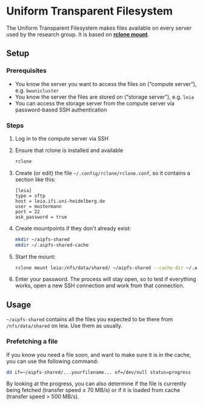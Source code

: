 # Uniform Transparent Filesystem

The Uniform Transparent Filesystem makes files available on every server used by the research group. It is based on [**rclone mount**](https://rclone.org/commands/rclone_mount/).

## Setup

### Prerequisites

* You know the server you want to access the files on (“compute server”), e.g. `bwunicluster`
* You know the server the files are stored on (“storage server”), e.g. `leia`
* You can access the storage server from the compute server via password-based SSH authentication

### Steps

1. Log in to the compute server via SSH
2. Ensure that rclone is installed and available

    ```bash
    rclone
    ```
3. Create (or edit) the file `~/.config/rclone/rclone.conf`, so it contains a section like this:

    ```
    [leia]
    type = sftp
    host = leia.ifi.uni-heidelberg.de
    user = mustermann
    port = 22
    ask_password = true
    ```

4. Create mountpoints if they don't already exist:

    ```bash
    mkdir ~/aipfs-shared
    mkdir ~/.aipfs-shared-cache
    ```

4. Start the mount:

    ```bash
    rclone mount leia:/nfs/data/shared/ ~/aipfs-shared --cache-dir ~/.aipfs-shared-cache --vfs-cache-mode full --vfs-cache-max-age 3000h
    ```

5. Enter your password. The process will stay open, so to test if everything works, open a new SSH connection and work from that connection.

## Usage

`~/aipfs-shared` contains all the files you expected to be there from `/nfs/data/shared` on leia. Use them as usually.

### Prefetching a file

If you know you need a file soon, and want to make sure it is in the cache, you can use the following command:

```bash
dd if=~/aipfs-shared/...yourfilename... of=/dev/null status=progress
```

By looking at the progress, you can also determine if the file is currently being fetched (transfer speed ≤ 70 MB/s) or if it is loaded from cache (transfer speed > 500 MB/s).
